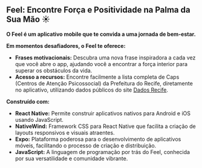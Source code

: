 ## Feel: Encontre Força e Positividade na Palma da Sua Mão ☀️

**O Feel é um aplicativo mobile que te convida a uma jornada de bem-estar.** 

**Em momentos desafiadores, o Feel te oferece:**

- **Frases motivacionais:** Descubra uma nova frase inspiradora a cada vez que você abre o app,  ajudando você a encontrar a força interior para superar os obstáculos da vida.
- **Acesso a recursos:** Encontre facilmente a lista completa de Caps (Centros de Atenção Psicossocial) da Prefeitura do Recife, diretamente no aplicativo,  utilizando dados públicos do site [Dados Recife](http://dados.recife.pe.gov.br/dataset/centro-de-atencao-psicossocial-caps).

**Construído com:**

- **React Native:** Permite construir aplicativos nativos para Android e iOS usando JavaScript.
- **NativeWind:** Framework CSS para React Native que facilita a criação de layouts responsivos e visuais atraentes.
- **Expo:** Plataforma poderosa para o desenvolvimento de aplicativos móveis,  facilitando o processo de criação e distribuição.
- **JavaScript:** A linguagem de programação por trás do Feel,  conhecida por sua versatilidade e comunidade vibrante.


